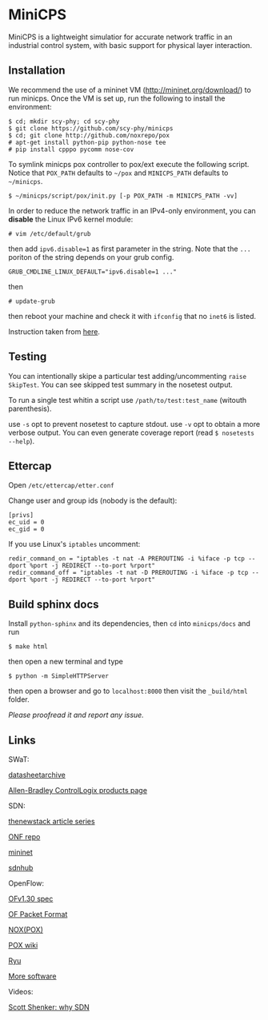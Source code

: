 # MiniCPS #

MiniCPS is a lightweight simulatior for accurate network traffic in an
industrial control system, with basic support for physical layer
interaction.

## Installation ##

We recommend the use of a mininet VM (http://mininet.org/download/) to
run minicps. Once the VM is set up, run the following to install the
environment:

    $ cd; mkdir scy-phy; cd scy-phy
    $ git clone https://github.com/scy-phy/minicps
    $ cd; git clone http://github.com/noxrepo/pox
    # apt-get install python-pip python-nose tee
    # pip install cpppo pycomm nose-cov

To symlink minicps pox controller to pox/ext execute the following
script. Notice that `POX_PATH` defaults to `~/pox` and `MINICPS_PATH`
defaults to `~/minicps`.

    $ ~/minicps/script/pox/init.py [-p POX_PATH -m MINICPS_PATH -vv]
    
In order to reduce the network traffic in an IPv4-only environment,
you can **disable** the Linux IPv6 kernel module:

    # vim /etc/default/grub

then add `ipv6.disable=1` as first parameter in the string.
Note that the `...` poriton of the string depends on your grub config.

    GRUB_CMDLINE_LINUX_DEFAULT="ipv6.disable=1 ..."

then

    # update-grub

then reboot your machine and check it with `ifconfig` that no
`inet6` is listed.

Instruction taken from [here](https://github.com/mininet/mininet/issues/454).

## Testing ##


You can intentionally skipe a particular test adding/uncommenting `raise SkipTest`.
You can see skipped test summary in the nosetest output.

To run a single test whitin a script use `/path/to/test:test_name` (witouth parenthesis).

use `-s` opt to prevent nosetest to capture stdout.
use `-v` opt to obtain a more verbose output.
You can even generate coverage report (read `$ nosetests --help`).

## Ettercap ##

Open `/etc/ettercap/etter.conf`

Change user and group ids (nobody is the default):

    [privs]
    ec_uid = 0
    ec_gid = 0

If you use Linux's `iptables` uncomment:

    redir_command_on = "iptables -t nat -A PREROUTING -i %iface -p tcp --dport %port -j REDIRECT --to-port %rport"
    redir_command_off = "iptables -t nat -D PREROUTING -i %iface -p tcp --dport %port -j REDIRECT --to-port %rport"

## Build sphinx docs ##

Install `python-sphinx` and its dependencies, then `cd` into `minicps/docs` and run

    $ make html

then open a new terminal and type

    $ python -m SimpleHTTPServer

then open a browser and go to `localhost:8000` then visit the `_build/html` folder.

*Please proofread it and report any issue.*

## Links ##

SWaT:

[datasheetarchive](http://www.datasheetarchive.com/)

[Allen-Bradley ControlLogix products page](http://ab.rockwellautomation.com/programmable-controllers/controllogix#overview)

SDN:

[thenewstack article series](http://thenewstack.io/defining-software-defined-networking-part-1/)

[ONF repo](http://opennetworkingfoundation.github.io/libfluid/index.html)

[mininet](http://mininet.org/)

[sdnhub](http://sdnhub.org/)

OpenFlow:

[OFv1.30 spec](https://www.opennetworking.org/images/stories/downloads/sdn-resources/onf-specifications/openflow/openflow-spec-v1.3.0.pdf)

[OF Packet Format](http://archive.openflow.org/wk/images/c/c5/Openflow_packet_format.pdf)

[NOX(POX)](http://www.noxrepo.org/)

[POX wiki](https://openflow.stanford.edu/display/ONL/POX+Wiki)

[Ryu](https://osrg.github.io/ryu/)

[More software](http://yuba.stanford.edu/~casado/of-sw.html)

Videos:

[Scott Shenker: why SDN](https://osrg.github.io/ryu/)


